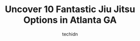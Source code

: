 ---
layout: ampstory
image: https://i0.wp.com/www.depkes.org/wp-content/uploads/2023/06/jiu-jitsu-0-in-atlanta-ga-1685760545.jpeg?resize=640,853
author: techidn
featured: false
description: Discover the impressive array of Jiu Jitsu options in Atlanta GA, where you can find 10 of the largest Jiu Jitsu establishments in the area. From renowned classics to hidden gems, Atlanta GA
title: Uncover 10 Fantastic Jiu Jitsu Options in Atlanta GA
cover:
   title: Uncover 10 Fantastic Jiu Jitsu Options in Atlanta GA
   subtitle: Rickpate
   background: https://www.depkes.org/wp-content/uploads/2023/06/jiu-jitsu-0-in-atlanta-ga-1685760545.jpeg

pages: 
 - layout: thirds
   top: <h1>#1 Team Octopus Fitness Midtown</h1>
   bottom: "<p>Im very fortunate to have the opportunity to train under Professor Roberto Traven. He is a legend in his own discipline and is a shining example on what any Jiujitsu p</p>"
   background: https://www.depkes.org/wp-content/uploads/2023/06/jiu-jitsu-1-in-atlanta-ga-1685760545.jpeg
   backgroundblur: true
 - layout: thirds
   top: <h1>#2 Atlanta Kick Karate and Fitness</h1>
   bottom: "<p>Atlanta Kick is amazing! I have been a member for 6 years. The coaches and instructors are incredibly knowledgeable, helpful, and kind. Theres something for everyone -</p>"
   background: https://www.depkes.org/wp-content/uploads/2023/06/jiu-jitsu-2-in-atlanta-ga-1685760546.jpeg
   cta:
      link: https://www.depkes.org/blog/uncover-10-fantastic-jiu-jitsu-options-in-atlanta-ga/
      text: Uncover 10 Fantastic Jiu Jitsu Options in Atlanta GA
 - layout: thirds
   top: <h1>#3 Bangkok Boxing Fitness</h1>
   bottom: "<p>1019 Collier Rd NW, Atlanta, GA 30318, United States</p>"
   background: https://www.depkes.org/wp-content/uploads/2023/06/jiu-jitsu-3-in-atlanta-ga-1685760546.jpeg
   cta:
      link: https://www.depkes.org/blog/uncover-10-fantastic-jiu-jitsu-options-in-atlanta-ga/
      text: Uncover 10 Fantastic Jiu Jitsu Options in Atlanta GA
 - layout: thirds
   top: <h1>#4 American Top Team Atlanta</h1>
   bottom: "<p>2144 Faulkner Rd NE, Atlanta, GA 30324, United States</p>"
   background: https://images.unsplash.com/photo-1574169208507-84376144848b?ixlib=rb-4.0.3&ixid=MnwxMjA3fDB8MHxwaG90by1wYWdlfHx8fGVufDB8fHx8&auto=format&fit=crop&w=640&h=853&q=80
   cta:
      link: https://www.depkes.org/blog/uncover-10-fantastic-jiu-jitsu-options-in-atlanta-ga/
      text: Uncover 10 Fantastic Jiu Jitsu Options in Atlanta GA
 - layout: thirds
   top: <h1>#5 Buckhead Jiu-Jitsu</h1>
   bottom: "<p>2144 Hills Ave NW, Atlanta, GA 30318, United States</p>"
   background: https://plus.unsplash.com/premium_photo-1664640458616-3c74f8cb4589?ixlib=rb-4.0.3&ixid=MnwxMjA3fDB8MHxwaG90by1wYWdlfHx8fGVufDB8fHx8&auto=format&fit=crop&w=640&h=853&q=80
   cta:
      link: https://www.depkes.org/blog/uncover-10-fantastic-jiu-jitsu-options-in-atlanta-ga/
      text: Uncover 10 Fantastic Jiu Jitsu Options in Atlanta GA
 - layout: thirds
   top: <h1>#6 Evolution X Martial Arts and Fitness</h1>
   bottom: "<p>2000 Cheshire Bridge Rd NE Ste G, Atlanta, GA 30324, United States</p>"
   background: https://images.unsplash.com/photo-1597773150796-e5c14ebecbf5?ixlib=rb-4.0.3&ixid=MnwxMjA3fDB8MHxwaG90by1wYWdlfHx8fGVufDB8fHx8&auto=format&fit=crop&w=640&h=853&q=80
   cta:
      link: https://www.depkes.org/blog/uncover-10-fantastic-jiu-jitsu-options-in-atlanta-ga/
      text: Uncover 10 Fantastic Jiu Jitsu Options in Atlanta GA
 - layout: thirds
   top: <h1>#7 Gracie Jiu-Jitsu Decatur</h1>
   bottom: "<p>2959 E Ponce de Leon Ave, Decatur, GA 30030, United States</p>"
   background: https://images.unsplash.com/photo-1522441815192-d9f04eb0615c?ixlib=rb-4.0.3&ixid=MnwxMjA3fDB8MHxwaG90by1wYWdlfHx8fGVufDB8fHx8&auto=format&fit=crop&w=640&h=853&q=80
   cta:
      link: https://www.depkes.org/blog/uncover-10-fantastic-jiu-jitsu-options-in-atlanta-ga/
      text: Uncover 10 Fantastic Jiu Jitsu Options in Atlanta GA
 - layout: thirds
   middle: Continue reading...
   background: https://images.unsplash.com/photo-1462556791646-c201b8241a94?ixlib=rb-4.0.3&ixid=MnwxMjA3fDB8MHxwaG90by1wYWdlfHx8fGVufDB8fHx8&auto=format&fit=crop&w=640&h=853&q=80
   cta:
      link: https://www.depkes.org/blog/uncover-10-fantastic-jiu-jitsu-options-in-atlanta-ga/
      text: Uncover 10 Fantastic Jiu Jitsu Options in Atlanta GA
      
---